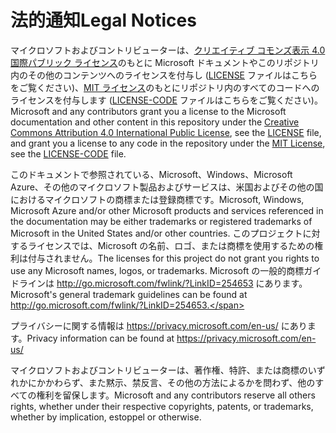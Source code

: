 # <a name="legal-notices"></a><span data-ttu-id="8b280-101">法的通知</span><span class="sxs-lookup"><span data-stu-id="8b280-101">Legal Notices</span></span>
<span data-ttu-id="8b280-102">マイクロソフトおよびコントリビューターは、[クリエイティブ コモンズ表示 4.0 国際パブリック ライセンス](https://creativecommons.org/licenses/by/4.0/legalcode)のもとに Microsoft ドキュメントやこのリポジトリ内のその他のコンテンツへのライセンスを付与し ([LICENSE](LICENSE) ファイルはこちらをご覧ください)、[MIT ライセンス](https://opensource.org/licenses/MIT)のもとにリポジトリ内のすべてのコードへのライセンスを付与します ([LICENSE-CODE](LICENSE-CODE) ファイルはこちらをご覧ください)。</span><span class="sxs-lookup"><span data-stu-id="8b280-102">Microsoft and any contributors grant you a license to the Microsoft documentation and other content in this repository under the [Creative Commons Attribution 4.0 International Public License](https://creativecommons.org/licenses/by/4.0/legalcode), see the [LICENSE](LICENSE) file, and grant you a license to any code in the repository under the [MIT License](https://opensource.org/licenses/MIT), see the [LICENSE-CODE](LICENSE-CODE) file.</span></span>

<span data-ttu-id="8b280-103">このドキュメントで参照されている、Microsoft、Windows、Microsoft Azure、その他のマイクロソフト製品およびサービスは、米国およびその他の国におけるマイクロソフトの商標または登録商標です。</span><span class="sxs-lookup"><span data-stu-id="8b280-103">Microsoft, Windows, Microsoft Azure and/or other Microsoft products and services referenced in the documentation may be either trademarks or registered trademarks of Microsoft in the United States and/or other countries.</span></span>
<span data-ttu-id="8b280-104">このプロジェクトに対するライセンスでは、Microsoft の名前、ロゴ、または商標を使用するための権利は付与されません。</span><span class="sxs-lookup"><span data-stu-id="8b280-104">The licenses for this project do not grant you rights to use any Microsoft names, logos, or trademarks.</span></span>
<span data-ttu-id="8b280-105">Microsoft の一般的商標ガイドラインは http://go.microsoft.com/fwlink/?LinkID=254653 にあります。</span><span class="sxs-lookup"><span data-stu-id="8b280-105">Microsoft's general trademark guidelines can be found at http://go.microsoft.com/fwlink/?LinkID=254653.</span></span>

<span data-ttu-id="8b280-106">プライバシーに関する情報は https://privacy.microsoft.com/en-us/ にあります。</span><span class="sxs-lookup"><span data-stu-id="8b280-106">Privacy information can be found at https://privacy.microsoft.com/en-us/</span></span>

<span data-ttu-id="8b280-107">マイクロソフトおよびコントリビューターは、著作権、特許、または商標のいずれかにかかわらず、また黙示、禁反言、その他の方法によるかを問わず、他のすべての権利を留保します。</span><span class="sxs-lookup"><span data-stu-id="8b280-107">Microsoft and any contributors reserve all others rights, whether under their respective copyrights, patents, or trademarks, whether by implication, estoppel or otherwise.</span></span>
